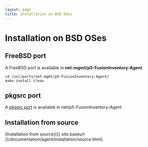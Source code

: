 ```yaml
---
layout: page
title: Installation on BSD OSes
---
```


# Installation on BSD OSes

## FreeBSD port

A FreeBSD port is available in **net-mgmt/p5-FusionInventory-Agent**.

    cd /usr/ports/net-mgmt/p5-FusionInventory-Agent/
    make install clean

## pkgsrc port

A [pkgsrc port](http://pkgsrc.se/net/p5-FusionInventory-Agent) is
available in net/p5-FusionInventory-Agent

## Installation from source

[Installation from source]({{ site.baseurl }}/documentation/agent/installation/source.html).
